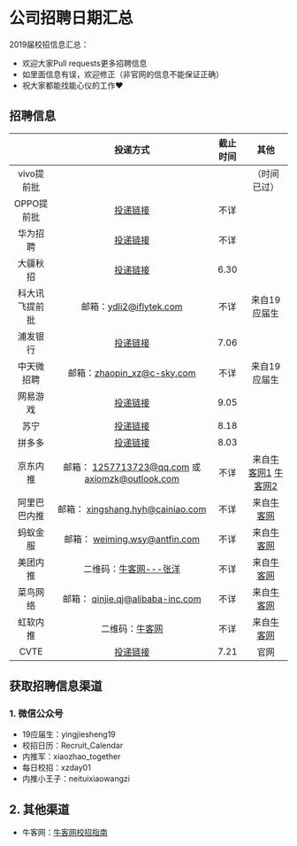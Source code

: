 # 公司招聘日期汇总
2019届校招信息汇总：

- 欢迎大家Pull requests更多招聘信息
- 如里面信息有误，欢迎修正（非官网的信息不能保证正确）
- 祝大家都能找能心仪的工作:heart:

## 招聘信息

|                |                           投递方式                           | 截止时间 |                             其他                             |
| :------------: | :----------------------------------------------------------: | :------: | :----------------------------------------------------------: |
|   vivo提前批   |                                                              |          |                         （时间已过）                         |
|   OPPO提前批   |           [投递链接](http://oppotqp.zhaopin.com/)            |   不详   |                                                              |
|    华为招聘    | [投递链接](http://career.huawei.com/reccampportal/campus4_index.html#campus4/pages/joblist/jobList.html?jobFamClsCode=JFC1) |   不详   |                                                              |
|    大疆秋招    |         [投递链接](https://we.dji.com/zh-CN/campus)          |   6.30   |                                                              |
| 科大讯飞提前批 |                   邮箱：ydli2@iflytek.com                    |   不详   |                         来自19应届生                         |
|    浦发银行    |       [投递链接](http://spdb.zhaopin.com/career.html)        |   7.06   |                                                              |
|   中天微招聘   |                  邮箱：zhaopin_xz@c-sky.com                  |   不详   |                         来自19应届生                         |
|    网易游戏    |           [投递链接](http://game.campus.163.com/)            |   9.05   |                                                              |
|      苏宁      | [投递链接](http://campus.suning.cn/rps-web/ftl/campus/managePlan.htm?type=manage) |   8.18   |                                                              |
|     拼多多     |       [投递链接](http://www.pinduoduo.com/campus.html)       |   8.03   |                                                              |
|    京东内推    |       邮箱： 1257713723@qq.com 或  axiomzk@outlook.com       |   不详   | 来自[牛客网1](https://www.nowcoder.com/discuss/85279) [牛客网2](https://www.nowcoder.com/discuss/85206) |
|  阿里巴巴内推  |               邮箱： xingshang.hyh@cainiao.com               |   不详   |     来自[牛客网](https://www.nowcoder.com/discuss/85268)     |
|    蚂蚁金服    |                邮箱： weiming.wsy@antfin.com                 |   不详   |     来自[牛客网](https://www.nowcoder.com/discuss/85270)     |
|    美团内推    | 二维码：[牛客网---张洋](https://www.nowcoder.com/discuss/85213) |   不详   |     来自[牛客网](https://www.nowcoder.com/discuss/85213)     |
|    菜鸟网络    |               邮箱： qinjie.qj@alibaba-inc.com               |   不详   |     来自[牛客网](https://www.nowcoder.com/discuss/85197)     |
|    虹软内推    |   二维码：[牛客网](https://www.nowcoder.com/discuss/85191)   |   不详   |     来自[牛客网](https://www.nowcoder.com/discuss/85191)     |
|      CVTE      |             [投递链接](http://campus.cvte.com/)              |   7.21   |                             官网                             |

## 获取招聘信息渠道

### 1. 微信公众号

- 19应届生：yingjiesheng19
- 校招日历：Recruit_Calendar
- 内推军：xiaozhao_together
- 每日校招：xzday01
- 内推小王子：neituixiaowangzi

## 2. 其他渠道

- 牛客网：[牛客网校招指南](https://www.nowcoder.com/activity/campus2018)

